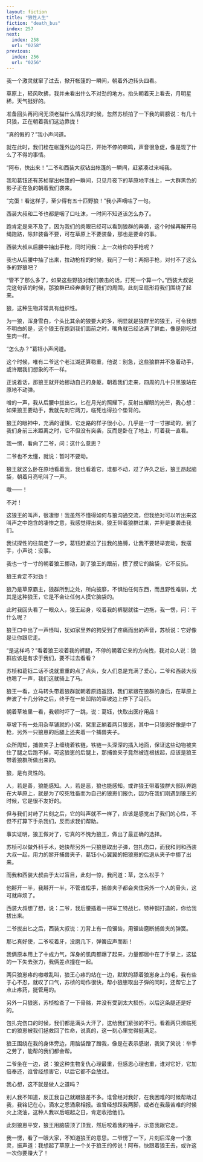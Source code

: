 ```yaml
---
layout: fiction
title: "狼性人生"
fiction: "death_bus"
index: 257
next:
  index: 258
  url: "0258"
previous:
  index: 256
  url: "0256"
---
```

我一个激灵就窜了过去，掀开帐篷的一瞬间，朝着外边转头四看。

草原上，轻风吹拂，我并未看出什么不对劲的地方。抬头朝着天上看去，月明星稀，天气挺好的。

准备回头再问问无须老猫什么情况的时候，忽然苏桢拍了一下我的肩膀说：有几十只狼，正在朝着我们这边靠拢！

“真的假的？”我小声问道。

就在此时，我们栓在帐篷外边的马匹，开始不停的嘶鸣，声音很急促，像是现了什么了不得的事情。

“阿布，快出来！”二爷和西装大叔钻出帐篷的一瞬间，赶紧凑过来喊我。

我和葛钰还有苏桢窜出帐篷的一瞬间，只见月夜下的草原地平线上，一大群黑色的影子正在急的朝着我们袭来。

“完蛋！看这样子，至少得有五十匹野狼！”我小声嘀咕了一句。

西装大叔和二爷也都是咽了口吐沫，一时间不知道该怎么办了。

跑肯定是来不及了，因为我们的肉眼已经可以看到狼群的奔袭，这个时候再解开马绳跑路，除非装备不要，可在草原上不要装备，那也是要命的事。

西装大叔从后腰中抽出手枪，同时问我：上一次给你的手枪呢？

我也从后腰中抽了出来，拉动枪栓的时候，我问了一句：两把手枪，对付不了这么多的野狼吧？

“管不了那么多了，如果这些野狼对我们袭击的话，打死一个算一个。”西装大叔说完这句话的时候，那狼群已经奔袭到了我们的周围，此刻呈扇形将我们围绕了起来。

狼，这种生物非常具有组织性。

为一狼，浑身雪白，个头比其余的狼要大的多，明显就是狼群里的狼王，可令我想不明白的是，这个狼王在跑到我们面前之时，嘴角就已经沾满了鲜血，像是刚吃过生肉一样。

“怎么办？”葛钰小声问道。

这个时候，唯有二爷这个老江湖还算稳重，他说：别急，这些狼群并不急着动手，或许跟我们想象的不一样。

正说着话，那狼王就开始挪动自己的身躯，朝着我们走来，四周的几十只黑狼站在原地不动弹。

噌的一声，我从后腰中拔出匕，匕在月光的照耀下，反射出耀眼的光芒，我心想：如果狼王要动手，我就先刺它两刀，临死也得拉个垫背的。

狼王的眼神中，充满的谨慎，它走路的样子很小心，几乎是一寸一寸挪动的，到了我们身前三米距离之时，它不但没有突袭，反而是卧在了地上，盯着我一直看。

我一愣，看向了二爷，问：这什么意思？

二爷也不太懂，就说：暂时不要动。

狼王就这么卧在原地看着我，我也看着它，谁都不动，过了许久之后，狼王昂起脑袋，朝着月亮吼叫了一声。

嗷――！

不对！

这狼王的叫声，很凄惨！我虽然不懂得如何与狼沟通交流，但我绝对可以听出来这叫声之中饱含的凄惨之意，我感觉得出来，狼王带着狼群过来，并非是要袭击我们。

我试探性的往前走了一步，葛钰赶紧拉了拉我的胳膊，让我不要轻举妄动，我摆手，小声说：没事。

我也一寸一寸的朝着狼王挪动，到了狼王的跟前，摸了摸它的脑袋，它不反抗。

狼王肯定不对劲！

狼乃是草原霸主，狼群所到之处，所向披靡，不惧怕任何东西，而且野性难驯，尤其是这种狼王，它是不会让任何人摸它脑袋的。

此时我回头看了一眼众人，狼王起身，咬着我的裤腿就往一边拖，我一愣，问：干什么呢？

狼王口中出了一声怪叫，犹如家里养的狗受到了疼痛而出的声音，苏桢说：它好像是让你跟它走。

“是这样吗？”看着狼王咬着我的裤腿，不停的朝着它来的方向拽，我对众人说：狼群应该是有求于我们，要不过去看看？

苏桢和葛钰二话不说就重重的点了点头，女人们总是充满了爱心，二爷和西装大叔也嗯了一声，我们这就骑上了马。

狼王一看，立马转头带着狼群就朝着原路返回，我们紧跟在狼群的身后，在草原上奔波了十几分钟之后，终于在一处凹陷的草坡边上停下了马匹。

朝着草坡里一看，我顿时吓了一跳，说：葛钰，快取出医疗用品！

草坡下有一处用杂草铺就的小窝，窝里正躺着两只狼崽，其中一只狼崽好像是中了枪，另外一只狼崽的后腿上还夹着一个捕兽夹子。

众所周知，捕兽夹子上缠绕着铁链，铁链一头深深的插入地面，保证这些动物被夹住了腿之后跑不掉，可这狼崽的后腿上，那捕兽夹子竟然被连根拔起，应该是狼王带着狼群所做出来的。

狼，是有灵性的。

人，若是善，狼能感知。人，若是恶，狼也能感知。或许狼王带着狼群大部队奔跑在大草原上，就是为了咬死牲畜而为自己的狼崽们报仇，因为在我们刚遇到狼王的时候，它是很不友好的。

但与我们对峙了片刻之后，它的叫声就不一样了，应该是感觉出了我们的心性，不但不打算下手杀我们，反而求我们帮助。

事实证明，狼王做对了，它真的不愧为狼王，做出了最正确的选择。

苏桢可以做外科手术，她快帮另外一只狼崽取出子弹，包扎伤口，而我和则和西装大叔一起，用力的掰开捕兽夹子，葛钰小心翼翼的把狼崽的后退从夹子中挪了出来。

而我和西装大叔由于太过盲目，此刻一惊，我问道：草，怎么松手？

他掰开一半，我掰开一半，不管谁松手，捕兽夹子都会夹住另外一个人的骨头，这可就麻烦了。

西装大叔想了想，说：二爷，我后腰插着一把军工特战匕，特种钢打造的，你给我拔出来。

二爷拔出匕之后，西装大叔说：刀背上有一段锯齿，用锯齿磨断捕兽夹的弹簧。

那匕真好使，二爷咬着牙，没磨几下，弹簧应声而断！

我俩原本用上了十成力气，浑身的肌肉都爆了起来，力量都居中在了手掌上，这猛的一下失去张力，我俩差点撞在一起。

两只狼崽疼的嗷嗷乱叫，狼王心疼的站在一边，默默的舔着狼崽身上的毛，我有些于心不忍，就叹了口气，苏桢的动作很快，帮小狼崽取出子弹的同时，还帮它上了点止疼药，挺管用的。

另外一只狼崽，苏桢检查了一下骨骼，并没有受到太大损伤，以后这条腿还是好的。

包扎完伤口的时候，我们都是满头大汗了，这给我们紧张的不行。看着两只濒临死亡的狼崽被我们拯救回了性命，说真的，这一刻心里觉得挺满足。

狼王围绕在我的身体旁边，用脑袋蹭了蹭我，像是在表示感谢，我笑了笑说：举手之劳了，能帮的我们都会帮。

二爷坐在一边，说：狼这种生物复仇心理最重，但感恩心理也重，谁对它好，它加倍奉还，谁曾经想害它，以后它都不会放过。

我心想，这不就是做人之道吗？

别人我不知道，反正我自己就跟狼差不多。谁曾经对我好，在我困难的时候帮助过我，我铭记在心，滴水之恩涌泉相报。谁曾经想踩我两脚，或者在我最苦难的时候火上浇油，这种人我以后崛起之日，肯定收拾他们。

此刻狼崽平安，狼王用脑袋顶了顶我，然后咬着我的袖子，示意我跟它走。

我一愣，看了一眼大家，不知道狼王的意思。二爷愣了一下，片刻后浑身一个激灵，振声道：我想起了草原上一个关于狼王的传说！阿布，快跟着狼王去，或许这一次你要赚大了！